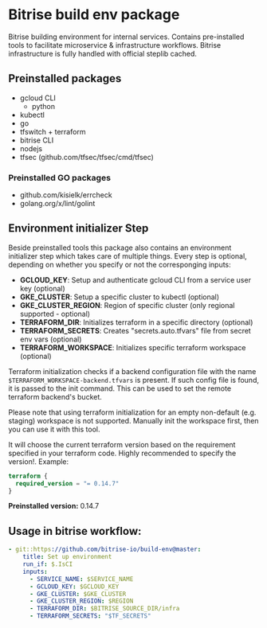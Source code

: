 # Bitrise build env package

Bitrise building environment for internal services. Contains pre-installed tools to facilitate microservice & infrastructure workflows. Bitrise infrastructure is fully handled with official steplib cached.

## Preinstalled packages

* gcloud CLI
  * python
* kubectl
* go
* tfswitch + terraform
* bitrise CLI
* nodejs
* tfsec (github.com/tfsec/tfsec/cmd/tfsec)

### Preinstalled GO packages

* github.com/kisielk/errcheck
* golang.org/x/lint/golint

## Environment initializer Step

Beside preinstalled tools this package also contains an environment initializer step which takes care of multiple things. Every step is optional, depending on
whether you specify or not the corresponging inputs:

* __GCLOUD_KEY__: Setup and authenticate gcloud CLI from a service user key (optional)
* __GKE_CLUSTER__: Setup a specific cluster to kubectl (optional)
* __GKE_CLUSTER_REGION__: Region of specific cluster (only regional supported - optional)
* __TERRAFORM_DIR__: Initializes terraform in a specific directory (optional)
* __TERRAFORM_SECRETS__: Creates "secrets.auto.tfvars" file from secret env vars (optional)
* __TERRAFORM_WORKSPACE__: Initializes specific terraform workspace (optional)

Terraform initialization checks if a backend configuration file with the name `$TERRAFORM_WORKSPACE-backend.tfvars` is present. If such config file is found, it is passed to the init command. This can be used to set the remote terraform backend's bucket.

Please note that using terraform initialization for an empty non-default (e.g. staging) workspace is not supported. Manually init the workspace first, then you can use it with this tool.

It will choose the current terraform version based on the requirement specified in your terraform code. Highly recommended to specify the version!. Example:

```terraform
terraform {
  required_version = "= 0.14.7"
}
```

__Preinstalled version:__ 0.14.7


## Usage in bitrise workflow:

```yaml
- git::https://github.com/bitrise-io/build-env@master:
    title: Set up environment
    run_if: $.IsCI
    inputs:
      - SERVICE_NAME: $SERVICE_NAME
      - GCLOUD_KEY: $GCLOUD_KEY
      - GKE_CLUSTER: $GKE_CLUSTER
      - GKE_CLUSTER_REGION: $REGION
      - TERRAFORM_DIR: $BITRISE_SOURCE_DIR/infra
      - TERRAFORM_SECRETS: "$TF_SECRETS"
```
